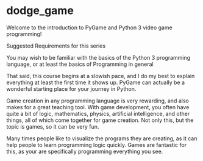 # dodge_game


Welcome to the introduction to PyGame and Python 3 video game programming!

Suggested Requirements for this series

You may wish to be familiar with the basics of the Python 3 programming language, or at least the basics of Programming in general

That said, this course begins at a slowish pace, and I do my best to explain everything at least the first time it shows up. PyGame can actually be a wonderful starting place for your journey in Python.



Game creation in any programming language is very rewarding, and also makes for a great teaching tool. With game development, you often have quite a bit of logic, mathematics, physics, artificial intelligence, and other things, all of which come together for game creation. Not only this, but the topic is games, so it can be very fun.

Many times people like to visualize the programs they are creating, as it can help people to learn programming logic quickly. Games are fantastic for this, as your are specifically programming everything you see.

